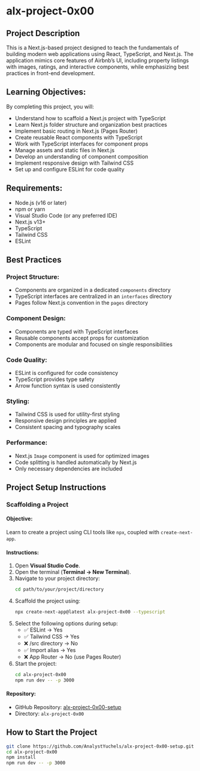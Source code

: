 # alx-project-0x00

## Project Description
This is a Next.js-based project designed to teach the fundamentals of building modern web applications using React, TypeScript, and Next.js. The application mimics core features of Airbnb’s UI, including property listings with images, ratings, and interactive components, while emphasizing best practices in front-end development.

## Learning Objectives:
By completing this project, you will:

- Understand how to scaffold a Next.js project with TypeScript
- Learn Next.js folder structure and organization best practices
- Implement basic routing in Next.js (Pages Router)
- Create reusable React components with TypeScript
- Work with TypeScript interfaces for component props
- Manage assets and static files in Next.js
- Develop an understanding of component composition
- Implement responsive design with Tailwind CSS
- Set up and configure ESLint for code quality

## Requirements:
- Node.js (v16 or later)
- npm or yarn
- Visual Studio Code (or any preferred IDE)
- Next.js v13+
- TypeScript
- Tailwind CSS
- ESLint

## Best Practices

### Project Structure:
- Components are organized in a dedicated `components` directory
- TypeScript interfaces are centralized in an `interfaces` directory
- Pages follow Next.js convention in the `pages` directory

### Component Design:
- Components are typed with TypeScript interfaces
- Reusable components accept props for customization
- Components are modular and focused on single responsibilities

### Code Quality:
- ESLint is configured for code consistency
- TypeScript provides type safety
- Arrow function syntax is used consistently

### Styling:
- Tailwind CSS is used for utility-first styling
- Responsive design principles are applied
- Consistent spacing and typography scales

### Performance:
- Next.js `Image` component is used for optimized images
- Code splitting is handled automatically by Next.js
- Only necessary dependencies are included


## Project Setup Instructions

### Scaffolding a Project

#### Objective:
Learn to create a project using CLI tools like `npx`, coupled with `create-next-app`.

#### Instructions:
1. Open **Visual Studio Code**.
2. Open the terminal (**Terminal → New Terminal**).
3. Navigate to your project directory:
    ```bash
    cd path/to/your/project/directory
    ```
4. Scaffold the project using:
    ```bash
    npx create-next-app@latest alx-project-0x00 --typescript
    ```
5. Select the following options during setup:
    - ✅ ESLint → Yes
    - ✅ Tailwind CSS → Yes
    - ❌ /src directory → No
    - ✅ Import alias → Yes
    - ❌ App Router → No (use Pages Router)
6. Start the project:
    ```bash
    cd alx-project-0x00
    npm run dev -- -p 3000
    ```

#### Repository:
- GitHub Repository: [alx-project-0x00-setup](https://github.com/AnalystYuchels/alx-project-0x00-setup)
- Directory: `alx-project-0x00`


## How to Start the Project
```bash
git clone https://github.com/AnalystYuchels/alx-project-0x00-setup.git
cd alx-project-0x00
npm install
npm run dev -- -p 3000

